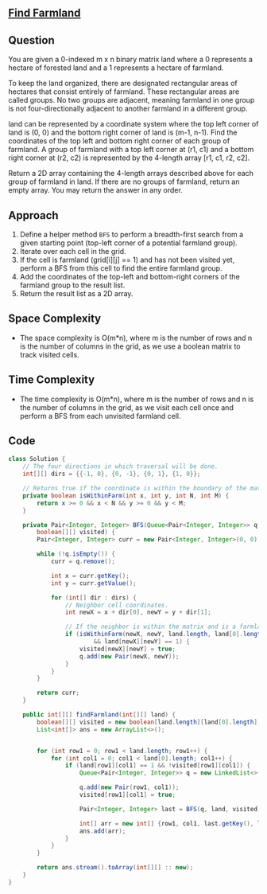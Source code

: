
## [Find Farmland](https://leetcode.com/problems/find-all-groups-of-farmland/?envType=daily-question&envId=2024-04-20)

## Question
You are given a 0-indexed m x n binary matrix land where a 0 represents a hectare of forested land and a 1 represents a hectare of farmland.

To keep the land organized, there are designated rectangular areas of hectares that consist entirely of farmland. These rectangular areas are called groups. No two groups are adjacent, meaning farmland in one group is not four-directionally adjacent to another farmland in a different group.

land can be represented by a coordinate system where the top left corner of land is (0, 0) and the bottom right corner of land is (m-1, n-1). Find the coordinates of the top left and bottom right corner of each group of farmland. A group of farmland with a top left corner at (r1, c1) and a bottom right corner at (r2, c2) is represented by the 4-length array [r1, c1, r2, c2].

Return a 2D array containing the 4-length arrays described above for each group of farmland in land. If there are no groups of farmland, return an empty array. You may return the answer in any order.

## Approach
1. Define a helper method `BFS` to perform a breadth-first search from a given starting point (top-left corner of a potential farmland group).
2. Iterate over each cell in the grid.
3. If the cell is farmland (grid[i][j] == 1) and has not been visited yet, perform a BFS from this cell to find the entire farmland group.
4. Add the coordinates of the top-left and bottom-right corners of the farmland group to the result list.
5. Return the result list as a 2D array.

## Space Complexity
- The space complexity is O(m*n), where m is the number of rows and n is the number of columns in the grid, as we use a boolean matrix to track visited cells.

## Time Complexity
- The time complexity is O(m*n), where m is the number of rows and n is the number of columns in the grid, as we visit each cell once and perform a BFS from each unvisited farmland cell.

## Code
```java
class Solution {
    // The four directions in which traversal will be done.
    int[][] dirs = {{-1, 0}, {0, -1}, {0, 1}, {1, 0}};

    // Returns true if the coordinate is within the boundary of the matrix.
    private boolean isWithinFarm(int x, int y, int N, int M) {
        return x >= 0 && x < N && y >= 0 && y < M;
    }

    private Pair<Integer, Integer> BFS(Queue<Pair<Integer, Integer>> q, int[][] land,
        boolean[][] visited) {
        Pair<Integer, Integer> curr = new Pair<Integer, Integer>(0, 0);

        while (!q.isEmpty()) {
            curr = q.remove();

            int x = curr.getKey();
            int y = curr.getValue();

            for (int[] dir : dirs) {
                // Neighbor cell coordinates.
                int newX = x + dir[0], newY = y + dir[1];

                // If the neighbor is within the matrix and is a farmland cell and not visited yet.
                if (isWithinFarm(newX, newY, land.length, land[0].length) && !visited[newX][newY]
                        && land[newX][newY] == 1) {
                    visited[newX][newY] = true;
                    q.add(new Pair(newX, newY));
                }
            }
        }

        return curr;
    }

    public int[][] findFarmland(int[][] land) {
        boolean[][] visited = new boolean[land.length][land[0].length];
        List<int[]> ans = new ArrayList<>();


        for (int row1 = 0; row1 < land.length; row1++) {
            for (int col1 = 0; col1 < land[0].length; col1++) {
                if (land[row1][col1] == 1 && !visited[row1][col1]) {
                    Queue<Pair<Integer, Integer>> q = new LinkedList<>();

                    q.add(new Pair(row1, col1));
                    visited[row1][col1] = true;

                    Pair<Integer, Integer> last = BFS(q, land, visited);

                    int[] arr = new int[] {row1, col1, last.getKey(), last.getValue()};
                    ans.add(arr);
                }
            }
        }

        return ans.stream().toArray(int[][] :: new);
    }
}
